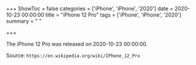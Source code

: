 +++
ShowToc = false
categories = ['iPhone', 'iPhone', '2020']
date = 2020-10-23 00:00:00
title = "iPhone 12 Pro"
tags = ['iPhone', 'iPhone', '2020']
summary = " "

+++

The iPhone 12 Pro was released on 2020-10-23 00:00:00.

Source: `https://en.wikipedia.org/wiki/IPhone_12_Pro`


